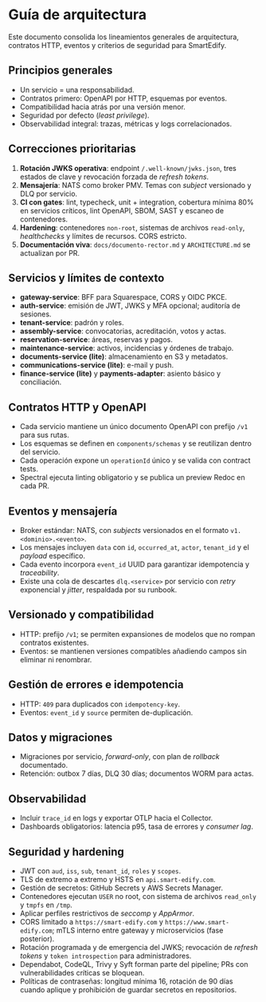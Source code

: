 # Guía de arquitectura

Este documento consolida los lineamientos generales de arquitectura, contratos HTTP, eventos y criterios de seguridad para SmartEdify.

## Principios generales
- Un servicio = una responsabilidad.
- Contratos primero: OpenAPI por HTTP, esquemas por eventos.
- Compatibilidad hacia atrás por una versión menor.
- Seguridad por defecto (*least privilege*).
- Observabilidad integral: trazas, métricas y logs correlacionados.

## Correcciones prioritarias
1. **Rotación JWKS operativa**: endpoint `/.well-known/jwks.json`, tres estados de clave y revocación forzada de *refresh tokens*.
2. **Mensajería**: NATS como broker PMV. Temas con *subject* versionado y DLQ por servicio.
3. **CI con gates**: lint, typecheck, unit + integration, cobertura mínima 80% en servicios críticos, lint OpenAPI, SBOM, SAST y escaneo de contenedores.
4. **Hardening**: contenedores `non-root`, sistemas de archivos `read-only`, *healthchecks* y límites de recursos. CORS estricto.
5. **Documentación viva**: `docs/documento-rector.md` y `ARCHITECTURE.md` se actualizan por PR.

## Servicios y límites de contexto
- **gateway-service**: BFF para Squarespace, CORS y OIDC PKCE.
- **auth-service**: emisión de JWT, JWKS y MFA opcional; auditoría de sesiones.
- **tenant-service**: padrón y roles.
- **assembly-service**: convocatorias, acreditación, votos y actas.
- **reservation-service**: áreas, reservas y pagos.
- **maintenance-service**: activos, incidencias y órdenes de trabajo.
- **documents-service (lite)**: almacenamiento en S3 y metadatos.
- **communications-service (lite)**: e-mail y push.
- **finance-service (lite)** y **payments-adapter**: asiento básico y conciliación.

## Contratos HTTP y OpenAPI
- Cada servicio mantiene un único documento OpenAPI con prefijo `/v1` para sus rutas.
- Los esquemas se definen en `components/schemas` y se reutilizan dentro del servicio.
- Cada operación expone un `operationId` único y se valida con contract tests.
- Spectral ejecuta linting obligatorio y se publica un preview Redoc en cada PR.

## Eventos y mensajería
- Broker estándar: NATS, con *subjects* versionados en el formato `v1.<dominio>.<evento>`.
- Los mensajes incluyen `data` con `id`, `occurred_at`, `actor`, `tenant_id` y el *payload* específico.
- Cada evento incorpora `event_id` UUID para garantizar idempotencia y *traceability*.
- Existe una cola de descartes `dlq.<service>` por servicio con *retry* exponencial y *jitter*, respaldada por su runbook.

## Versionado y compatibilidad
- HTTP: prefijo `/v1`; se permiten expansiones de modelos que no rompan contratos existentes.
- Eventos: se mantienen versiones compatibles añadiendo campos sin eliminar ni renombrar.

## Gestión de errores e idempotencia
- HTTP: `409` para duplicados con `idempotency-key`.
- Eventos: `event_id` y `source` permiten de-duplicación.

## Datos y migraciones
- Migraciones por servicio, *forward-only*, con plan de *rollback* documentado.
- Retención: outbox 7 días, DLQ 30 días; documentos WORM para actas.

## Observabilidad
- Incluir `trace_id` en logs y exportar OTLP hacia el Collector.
- Dashboards obligatorios: latencia p95, tasa de errores y *consumer lag*.

## Seguridad y hardening
- JWT con `aud`, `iss`, `sub`, `tenant_id`, `roles` y `scopes`.
- TLS de extremo a extremo y HSTS en `api.smart-edify.com`.
- Gestión de secretos: GitHub Secrets y AWS Secrets Manager.
- Contenedores ejecutan `USER` no root, con sistema de archivos `read_only` y `tmpfs` en `/tmp`.
- Aplicar perfiles restrictivos de *seccomp* y *AppArmor*.
- CORS limitado a `https://smart-edify.com` y `https://www.smart-edify.com`; mTLS interno entre gateway y microservicios (fase posterior).
- Rotación programada y de emergencia del JWKS; revocación de *refresh tokens* y `token introspection` para administradores.
- Dependabot, CodeQL, Trivy y Syft forman parte del pipeline; PRs con vulnerabilidades críticas se bloquean.
- Políticas de contraseñas: longitud mínima 16, rotación de 90 días cuando aplique y prohibición de guardar secretos en repositorios.
